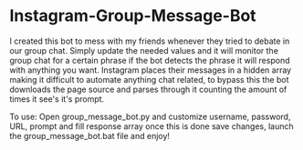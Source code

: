 # Instagram-Group-Message-Bot
I created this bot to mess with my friends whenever they tried to debate in our group chat. Simply update the needed values and it will monitor the group chat for a certain phrase if the bot detects the phrase it will respond with anything you want.
Instagram places their messages in a hidden array making it difficult to automate anything chat related, to bypass this the bot downloads the page source and parses through it counting the amount of times it see's it's prompt.

To use:
Open group_message_bot.py and customize username, password, URL, prompt and fill response array once this is done save changes, launch the group_message_bot.bat file and enjoy!
